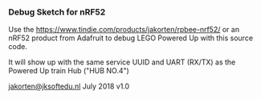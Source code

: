 ### Debug Sketch for nRF52

Use the https://www.tindie.com/products/jakorten/rpbee-nrf52/ or an nRF52 product from Adafruit to debug
LEGO Powered Up with this source code.

It will show up with the same service UUID and UART (RX/TX) as the Powered Up train Hub ("HUB NO.4")

jakorten@jksoftedu.nl
July 2018 v1.0
